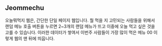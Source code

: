 ## Jeommechu

오늘뭐먹지 웹은, 간단한 단일 페이지 웹입니다. 뭘 먹을 지 고민되는 사람들을 위해서 랜덤 메뉴 호출 버튼을 누르면 2~3개의 랜덤 메뉴가 뜨고 이중에 오늘 먹고 싶은 것을 고를 수 있습니다. 이러한 데이터가 쌓여서 이번주 사람들이 가장 많이 먹은 메뉴 00 이렇게 웹의 맨 뒤에 띄웁니다.
